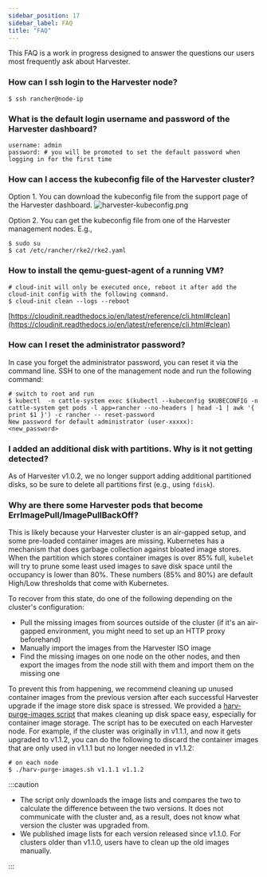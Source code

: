 ```yaml
---
sidebar_position: 17
sidebar_label: FAQ
title: "FAQ"
---
```


This FAQ is a work in progress designed to answer the questions our users most frequently ask about Harvester.

### How can I ssh login to the Harvester node?
```shell
$ ssh rancher@node-ip
```

### What is the default login username and password of the Harvester dashboard?
```shell
username: admin
password: # you will be promoted to set the default password when logging in for the first time
```

### How can I access the kubeconfig file of the Harvester cluster?

Option 1. You can download the kubeconfig file from the support page of the Harvester dashboard.
![harvester-kubeconfig.png](/img/v1.1/harvester-kubeconfig.png)

Option 2. You can get the kubeconfig file from one of the Harvester management nodes. E.g.,
```shell
$ sudo su
$ cat /etc/rancher/rke2/rke2.yaml
```

### How to install the qemu-guest-agent of a running VM?
```shell
# cloud-init will only be executed once, reboot it after add the cloud-init config with the following command.
$ cloud-init clean --logs --reboot
```
[https://cloudinit.readthedocs.io/en/latest/reference/cli.html#clean](https://cloudinit.readthedocs.io/en/latest/reference/cli.html#clean)

### How can I reset the administrator password?

In case you forget the administrator password, you can reset it via the command line. SSH to one of the management node and run the following command:
```shell
# switch to root and run
$ kubectl  -n cattle-system exec $(kubectl --kubeconfig $KUBECONFIG -n cattle-system get pods -l app=rancher --no-headers | head -1 | awk '{ print $1 }') -c rancher -- reset-password
New password for default administrator (user-xxxxx):
<new_password>
```

### I added an additional disk with partitions. Why is it not getting detected?

As of Harvester v1.0.2, we no longer support adding additional partitioned disks, so be sure to delete all partitions first (e.g., using `fdisk`).

### Why are there some Harvester pods that become ErrImagePull/ImagePullBackOff?

This is likely because your Harvester cluster is an air-gapped setup, and some pre-loaded container images are missing. Kubernetes has a mechanism that does garbage collection against bloated image stores. When the partition which stores container images is over 85% full, `kubelet` will try to prune some least used images to save disk space until the occupancy is lower than 80%. These numbers (85% and 80%) are default High/Low thresholds that come with Kubernetes.

To recover from this state, do one of the following depending on the cluster's configuration:
- Pull the missing images from sources outside of the cluster (if it's an air-gapped environment, you might need to set up an HTTP proxy beforehand)
- Manually import the images from the Harvester ISO image
- Find the missing images on one node on the other nodes, and then export the images from the node still with them and import them on the missing one

To prevent this from happening, we recommend cleaning up unused container images from the previous version after each successful Harvester upgrade if the image store disk space is stressed. We provided a [harv-purge-images script](https://github.com/harvester/upgrade-helpers/blob/main/bin/harv-purge-images.sh) that makes cleaning up disk space easy, especially for container image storage. The script has to be executed on each Harvester node. For example, if the cluster was originally in v1.1.1, and now it gets upgraded to v1.1.2, you can do the following to discard the container images that are only used in v1.1.1 but no longer needed in v1.1.2:

```shell
# on each node
$ ./harv-purge-images.sh v1.1.1 v1.1.2
```

:::caution

- The script only downloads the image lists and compares the two to calculate the difference between the two versions. It does not communicate with the cluster and, as a result, does not know what version the cluster was upgraded from.
- We published image lists for each version released since v1.1.0. For clusters older than v1.1.0, users have to clean up the old images manually.

:::
